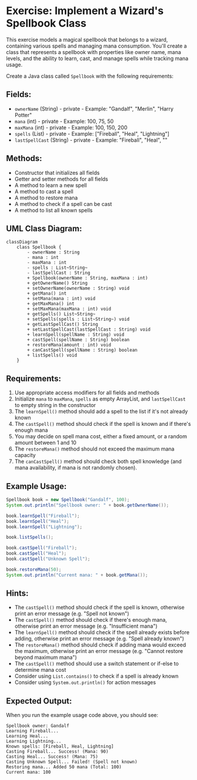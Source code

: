 # Exercise: Implement a Wizard's Spellbook Class

This exercise models a magical spellbook that belongs to a wizard, containing various spells and managing mana consumption. You'll create a class that represents a spellbook with properties like owner name, mana levels, and the ability to learn, cast, and manage spells while tracking mana usage.

Create a Java class called `Spellbook` with the following requirements:

## Fields:
- `ownerName` (String) - private - Example: "Gandalf", "Merlin", "Harry Potter"
- `mana` (int) - private - Example: 100, 75, 50
- `maxMana` (int) - private - Example: 100, 150, 200
- `spells` (List<String>) - private - Example: ["Fireball", "Heal", "Lightning"]
- `lastSpellCast` (String) - private - Example: "Fireball", "Heal", ""

## Methods:
- Constructor that initializes all fields
- Getter and setter methods for all fields
- A method to learn a new spell
- A method to cast a spell
- A method to restore mana
- A method to check if a spell can be cast
- A method to list all known spells

## UML Class Diagram:
```mermaid
classDiagram
    class Spellbook {
        - ownerName : String
        - mana : int
        - maxMana : int
        - spells : List~String~
        - lastSpellCast : String
        + Spellbook(ownerName : String, maxMana : int)
        + getOwnerName() String
        + setOwnerName(ownerName : String) void
        + getMana() int
        + setMana(mana : int) void
        + getMaxMana() int
        + setMaxMana(maxMana : int) void
        + getSpells() List~String~
        + setSpells(spells : List~String~) void
        + getLastSpellCast() String
        + setLastSpellCast(lastSpellCast : String) void
        + learnSpell(spellName : String) void
        + castSpell(spellName : String) boolean
        + restoreMana(amount : int) void
        + canCastSpell(spellName : String) boolean
        + listSpells() void
    }
```

## Requirements:
1. Use appropriate access modifiers for all fields and methods
2. Initialize `mana` to `maxMana`, `spells` as empty ArrayList, and `lastSpellCast` to empty string in the constructor
3. The `learnSpell()` method should add a spell to the list if it's not already known
4. The `castSpell()` method should check if the spell is known and if there's enough mana
5. You may decide on spell mana cost, either a fixed amount, or a random amount between 1 and 10
6. The `restoreMana()` method should not exceed the maximum mana capacity
7. The `canCastSpell()` method should check both spell knowledge (and mana availability, if mana is not randomly chosen). 

## Example Usage:
```java
Spellbook book = new Spellbook("Gandalf", 100);
System.out.println("Spellbook owner: " + book.getOwnerName());

book.learnSpell("Fireball");
book.learnSpell("Heal");
book.learnSpell("Lightning");

book.listSpells();

book.castSpell("Fireball");
book.castSpell("Heal");
book.castSpell("Unknown Spell");

book.restoreMana(50);
System.out.println("Current mana: " + book.getMana());
```

## Hints:
- The `castSpell()` method should check if the spell is known, otherwise print an error message (e.g. "Spell not known")
- The `castSpell()` method should check if there's enough mana, otherwise print an error message (e.g. "Insufficient mana")
- The `learnSpell()` method should check if the spell already exists before adding, otherwise print an error message (e.g. "Spell already known")
- The `restoreMana()` method should check if adding mana would exceed the maximum, otherwise print an error message (e.g. "Cannot restore beyond maximum mana")
- The `castSpell()` method should use a switch statement or if-else to determine mana cost
- Consider using `List.contains()` to check if a spell is already known
- Consider using `System.out.println()` for action messages

## Expected Output:
When you run the example usage code above, you should see:
```
Spellbook owner: Gandalf
Learning Fireball...
Learning Heal...
Learning Lightning...
Known spells: [Fireball, Heal, Lightning]
Casting Fireball... Success! (Mana: 90)
Casting Heal... Success! (Mana: 75)
Casting Unknown Spell... Failed! (Spell not known)
Restoring mana... Added 50 mana (Total: 100)
Current mana: 100
```